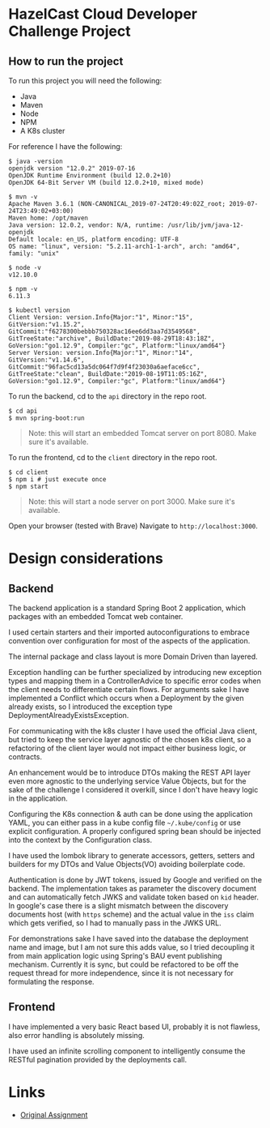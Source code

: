 # HazelCast Cloud Developer Challenge Project

## How to run the project

To run this project you will need the following:
* Java
* Maven
* Node
* NPM
* A K8s cluster

For reference I have the following:
```shell
$ java -version
openjdk version "12.0.2" 2019-07-16
OpenJDK Runtime Environment (build 12.0.2+10)
OpenJDK 64-Bit Server VM (build 12.0.2+10, mixed mode)

$ mvn -v
Apache Maven 3.6.1 (NON-CANONICAL_2019-07-24T20:49:02Z_root; 2019-07-24T23:49:02+03:00)
Maven home: /opt/maven
Java version: 12.0.2, vendor: N/A, runtime: /usr/lib/jvm/java-12-openjdk
Default locale: en_US, platform encoding: UTF-8
OS name: "linux", version: "5.2.11-arch1-1-arch", arch: "amd64", family: "unix"

$ node -v
v12.10.0

$ npm -v
6.11.3

$ kubectl version 
Client Version: version.Info{Major:"1", Minor:"15", GitVersion:"v1.15.2", GitCommit:"f6278300bebbb750328ac16ee6dd3aa7d3549568", GitTreeState:"archive", BuildDate:"2019-08-29T18:43:18Z", GoVersion:"go1.12.9", Compiler:"gc", Platform:"linux/amd64"}
Server Version: version.Info{Major:"1", Minor:"14", GitVersion:"v1.14.6", GitCommit:"96fac5cd13a5dc064f7d9f4f23030a6aeface6cc", GitTreeState:"clean", BuildDate:"2019-08-19T11:05:16Z", GoVersion:"go1.12.9", Compiler:"gc", Platform:"linux/amd64"}

```

To run the backend, cd to the `api` directory in the repo root.
```shell
$ cd api 
$ mvn spring-boot:run
```
> Note: this will start an embedded Tomcat server on port 8080. Make sure it's available.

To run the frontend, cd to the `client` directory in the repo root.
```shell
$ cd client 
$ npm i # just execute once
$ npm start
```
> Note: this will start a node server on port 3000. Make sure it's available.

Open your browser (tested with Brave) Navigate to `http://localhost:3000`.


# Design considerations

## Backend

The backend application is a standard Spring Boot 2 application, which packages with an embedded Tomcat web container.

I used certain starters and their imported autoconfigurations to embrace convention over configuration for most of the aspects of the application.

The internal package and class layout is more Domain Driven than layered.

Exception handling can be further specialized by introducing new exception types and mapping them in a ControllerAdvice to specific error codes when the client needs to differentiate certain flows. For arguments sake I have implemented a Conflict which occurs when a Deployment by the given already exists, so I introduced the exception type DeploymentAlreadyExistsException.

For communicating with the k8s cluster I have used the official Java client, but tried to keep the service layer agnostic of the chosen k8s client, so a refactoring of the client layer would not impact either business logic, or contracts.

An enhancement would be to introduce DTOs making the REST API layer even more agnostic to the underlying service Value Objects, but for the sake of the challenge I considered it overkill, since I don't have heavy logic in the application.

Configuring the K8s connection & auth can be done using the application YAML, you can either pass in a kube config file `~/.kube/config` or use explicit configuration. A properly configured spring bean should be injected into the context by the Configuration class.

I have used the lombok library to generate accessors, getters, setters and builders for my DTOs and Value Objects(VO) avoiding boilerplate code.

Authentication is done by JWT tokens, issued by Google and verified on the backend. The implementation takes as parameter the discovery document and can automatically fetch JWKS and validate token based on `kid` header. In google's case there is a slight mismatch between the discovery documents host (with `https` scheme) and the actual value in the `iss` claim which gets verified, so I had to manually pass in the JWKS URL.

For demonstrations sake I have saved into the database the deployment name and image, but I am not sure this adds value, so I tried decoupling it from main application logic using Spring's BAU event publishing mechanism.
Currently it is sync, but could be refactored to be off the request thread for more independence, since it is not necessary for formulating the response.

## Frontend

I have implemented a very basic React based UI, probably it is not flawless, also error handling is absolutely missing.

I have used an infinite scrolling component to intelligently consume the RESTful pagination provided by the deployments call.


# Links

* [Original Assignment](./ASSIGNMENT.md "Assignment Description")

